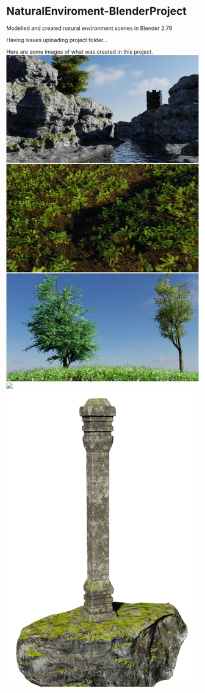 # NaturalEnviroment-BlenderProject
Modelled and created natural environment scenes in Blender 2.79  

Having issues uploading project folder...

Here are some images of what was created in this project. 
![](images/i1.png)
![](images/i2.png)
![](images/i3.png)
![](images/i4.png)
![](images/i5.png)
